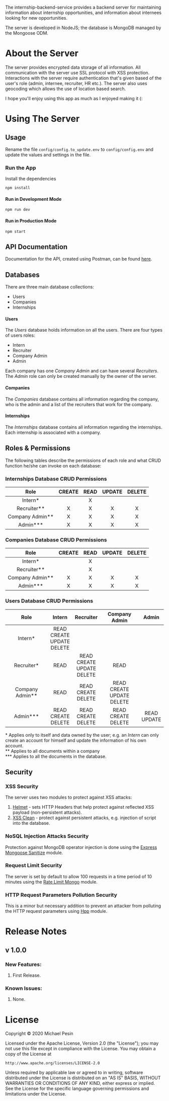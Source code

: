 The internship-backend-service provides a backend server for maintaining information about internship opportunities, and information about internees looking for new opportunities.

The server is developed in NodeJS; the database is MongoDB managed by the Mongoose ODM.

# About the Server

The server provides encrypted data storage of all information. All communication with the server use SSL protocol with XSS protection.
Interactions with the server require authentication that's given based of the user's role (admin, internee, recruiter, HR etc.).
The server also uses geocoding which allows the use of location based search.

I hope you'll enjoy using this app as much as I enjoyed making it (:

# Using The Server

## Usage

Rename the file `config/config.to_update.env` to `config/config.env` and update the values and settings in the file.

### Run the App

Install the dependencies

```
npm install
```

#### Run in Development Mode

```
npm run dev
```

#### Run in Production Mode

```
npm start
```

## API Documentation

Documentation for the API, created using Postman, can be found [here](https://documenter.getpostman.com/view/11046904/Szmk1FUm?version=latest).

## Databases

There are three main database collections:

- Users
- Companies
- Internships

#### Users

The _Users_ database holds information on all the users. There are four types of users roles:

- Intern
- Recruiter
- Company Admin
- Admin

Each company has one _Company Admin_ and can have several _Recruiters_.
The _Admin_ role can only be created manually by the owner of the server.

#### Companies

The _Companies_ database contains all information regarding the company, who is the admin and a list of the recruiters that work for the company.

#### Internships

The _Internships_ database contains all information regarding the internships. Each internship is associated with a company.

## Roles & Permissions

The following tables describe the permissions of each role and what CRUD function he/she can invoke on each database:

### Internships Database CRUD Permissions

|       Role        | CREATE | READ | UPDATE | DELETE |
| :---------------: | :----: | :--: | :----: | :----: |
|     Intern\*      |        |  X   |        |        |
|   Recruiter\*\*   |   X    |  X   |   X    |   X    |
| Company Admin\*\* |   X    |  X   |   X    |   X    |
|    Admin\*\*\*    |   X    |  X   |   X    |   X    |

### Companies Database CRUD Permissions

|       Role        | CREATE | READ | UPDATE | DELETE |
| :---------------: | :----: | :--: | :----: | :----: |
|     Intern\*      |        |  X   |
|   Recruiter\*\*   |        |  X   |
| Company Admin\*\* |   X    |  X   |   X    |   X    |
|    Admin\*\*\*    |   X    |  X   |   X    |   X    |

### Users Database CRUD Permissions

|       Role        |               Intern               |             Recruiter              |           Company Admin            |     Admin      |
| :---------------: | :--------------------------------: | :--------------------------------: | :--------------------------------: | :------------: |
|     Intern\*      | READ<br>CREATE<br>UPDATE<br>DELETE |                                    |
|    Recruiter\*    |                READ                | READ<br>CREATE<br>UPDATE<br>DELETE |                READ                |
| Company Admin\*\* |                READ                |      READ<br>CREATE<br>DELETE      | READ<br>CREATE<br>UPDATE<br>DELETE |                |
|    Admin\*\*\*    |      READ<br>CREATE<br>DELETE      |      READ<br>CREATE<br>DELETE      |      READ<br>CREATE<br>DELETE      | READ<br>UPDATE |

\* Applies only to itself and data owned by the user; e.g. an _Intern_ can only create an account for himself and update the information of his own account.  
\*\* Applies to all documents within a company  
\*\*\* Applies to all the documents in the database.

## Security

### XSS Security

The server uses two modules to protect against XSS attacks:

1. [Helmet](https://www.npmjs.com/package/helmet) - sets HTTP Headers that help protect against reflected XSS payload (non-persistent attacks).
2. [XSS Clean](https://www.npmjs.com/package/xss-clean) - protect against persistent attacks, e.g. injection of script into the database.

### NoSQL Injection Attacks Security

Protection against MongoDB operator injection is done using the [Express Mongoose Sanitize](https://www.npmjs.com/package/express-mongo-sanitize) module.

### Request Limit Security

The server is set by default to allow 100 requests in a time period of 10 minutes using the [Rate Limit Mongo](https://www.npmjs.com/package/rate-limit-mongo) module.

### HTTP Request Parameters Pollution Security

This is a minor but necessary addition to prevent an attacker from polluting the HTTP request parameters using [Hpp](https://www.npmjs.com/package/hpp) module.

# Release Notes

## v 1.0.0

### New Features:

1. First Release.

### Known Issues:

1. None.

# License

Copyright &copy; 2020 Michael Pesin

Licensed under the Apache License, Version 2.0 (the "License");
you may not use this file except in compliance with the License.
You may obtain a copy of the License at

    http://www.apache.org/licenses/LICENSE-2.0

Unless required by applicable law or agreed to in writing, software
distributed under the License is distributed on an "AS IS" BASIS,
WITHOUT WARRANTIES OR CONDITIONS OF ANY KIND, either express or implied.
See the License for the specific language governing permissions and
limitations under the License.
